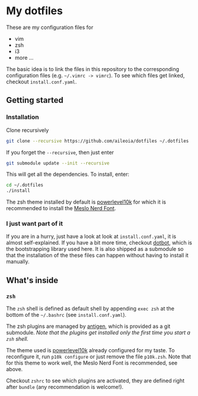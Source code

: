 # My dotfiles

These are my configuration files for

  * vim
  * zsh
  * i3
  * more ...

The basic idea is to link the files in this repository to the corresponding
configuration files (e.g. `~/.vimrc -> vimrc`).  To see which files get linked,
checkout `install.conf.yaml`.

## Getting started

### Installation

Clone recursively
```bash
git clone --recursive https://github.com/aileoia/dotfiles ~/.dotfiles
```
If you forget the `--recursive`, then just enter
```bash
git submodule update --init --recursive
```

This will get all the dependencies.  To install, enter:
```bash
cd ~/.dotfiles
./install
```

The zsh theme installed by default is
[powerlevel10k](https://github.com/romkatv/powerlevel10k) for which it is
recommended to install the [Meslo Nerd
Font](https://github.com/romkatv/powerlevel10k#meslo-nerd-font-patched-for-powerlevel10k).

### I just want part of it

If you are in a hurry, just have a look at look at `install.conf.yaml`, it is
almost self-explained.  If you have a bit more time, checkout
[dotbot](https://github.com/anishathalye/dotbot), which is the bootstrapping
library used here.  It is also shipped as a submodule so that the installation
of the these files can happen without having to install it manually.

## What's inside

### `zsh`

The `zsh` shell is defined as default shell by appending `exec zsh` at the
bottom of the `~/.bashrc` (see `install.conf.yaml`).

The zsh plugins are managed by [antigen](https://github.com/zsh-users/antigen),
which is provided as a git submodule.  _Note that the plugins get installed
only the first time you start a `zsh` shell._

The theme used is [powerlevel10k](https://github.com/romkatv/powerlevel10k)
already configured for my taste.  To reconfigure it, run `p10k configure` or
just remove the file `p10k.zsh`.  Note that for this theme to work well, the
Meslo Nerd Font is recommended, see above.

Checkout `zshrc` to see which plugins are activated, they are defined right
after `bundle` (any recommendation is welcome!).
